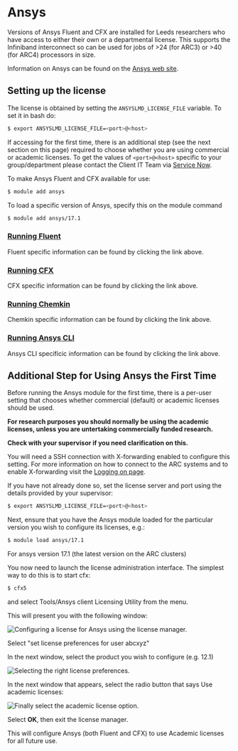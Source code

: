 # Ansys

Versions of Ansys Fluent and CFX are installed for Leeds researchers who have access to either their own or a departmental license. This supports the Infiniband interconnect so can be used for jobs of \>24 (for ARC3) or \>40 (for ARC4) processors in size.

Information on Ansys can be found on the [Ansys web site](http://www.ansys.com/en-GB).

## Setting up the license

The license is obtained by setting the `ANSYSLMD_LICENSE_FILE` variable. To set it in bash do:

```bash
$ export ANSYSLMD_LICENSE_FILE=<port>@<host>
```

If accessing for the first time, there is an additional step (see the next section on this page) required to choose whether you are using commercial or academic licenses. To get the values of `<port>@<host>` specific to your group/department please contact the Client IT Team via [Service Now](https://leeds.service-now.com/it).

To make Ansys Fluent and CFX available for use:

```bash
$ module add ansys
```

To load a specific version of Ansys, specify this on the module command

```bash
$ module add ansys/17.1
```

### [Running Fluent](./ansys/fluent)

Fluent specific information can be found by clicking the link above.

### [Running CFX](./ansys/cfx)

CFX specific information can be found by clicking the link above.

### [Running Chemkin](./ansys/chemkin)

Chemkin specific information can be found by clicking the link above.

### [Running Ansys CLI](./ansys/ansyscli)

Ansys CLI specificic information can be found by clicking the link above.

## Additional Step for Using Ansys the First Time

Before running the Ansys module for the first time, there is a per-user setting that chooses whether commercial (default) or academic licenses should be used.

**For research purposes you should normally be using the academic licenses, unless you are untertaking commercially funded research.**

**Check with your supervisor if you need clarification on this.**

You will need a SSH connection with X-forwarding enabled to configure this setting. For more information on how to connect to the ARC systems and to enable X-forwarding visit the [Logging on page](../../getting_started/logon.html#graphics-forwarding-x11).

If you have not already done so, set the license server and port using the details provided by your supervisor:

```bash
$ export ANSYSLMD_LICENSE_FILE=<port>@<host>
```

Next, ensure that you have the Ansys module loaded for the particular version you wish to configure its licenses, e.g.:

```bash
$ module load ansys/17.1
```

For ansys version 17.1 (the latest version on the ARC clusters)

You now need to launch the license administration interface. The simplest way to do this is to start cfx:

```bash
$ cfx5
```

and select Tools/Ansys client Licensing Utility from the menu.

This will present you with the following window:

![Configuring a license for Ansys using the license manager.](../../assets/wp/2016/01/ansys_license.jpg)

Select "set license preferences for user abcxyz"

In the next window, select the product you wish to configure (e.g. 12.1)

![Selecting the right license preferences.](../../assets/wp/2016/01/ansys_license1.jpg)

In the next window that appears, select the radio button that says Use academic licenses:

![Finally select the academic license option.](../../assets/wp/2016/01/ansys_license3.jpg)

Select **OK**, then exit the license manager.

This will configure Ansys (both Fluent and CFX) to use Academic licenses for all future use.
